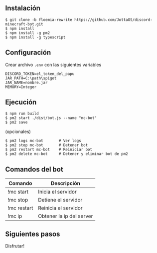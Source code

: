 ## Instalación
```
$ git clone -b floemia-rewrite https://github.com/JottaOS/discord-minecraft-bot.git
$ npm install
$ npm install -g pm2
$ npm install -g typescript
```
## Configuración

Crear archivo `.env` con las siguientes variables

```
DISCORD_TOKEN=el_token_del_papu
JAR_PATH=C:\path\spigot
JAR_NAME=nombre.jar
MEMORY=Integer
```

## Ejecución

```
$ npm run build
$ pm2 start ./dist/bot.js --name "mc-bot"
$ pm2 save
```

(opcionales)

```
$ pm2 logs mc-bot 		# Ver logs
$ pm2 stop mc-bot 		# Detener bot
$ pm2 restart mc-bot 	# Reiniciar bot
$ pm2 delete mc-bot 	# Detener y eliminar bot de pm2
```

## Comandos del bot

| Comando     | Descripción              |
| ----------- | ------------------------ |
| !mc start   | Inicia el servidor       |
| !mc stop    | Detiene el servidor      |
| !mc restart | Reinicia el servidor     |
| !mc ip      | Obtener la ip del server |

## Siguientes pasos

Disfrutar!
